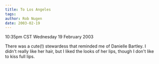 ```yaml
---
title: To Los Angeles
tags: 
author: Rob Nugen
date: 2003-02-19
---
```


<p class=date>10:35pm CST Wednesday 19 February 2003</p>

<p>There was a cute(!) stewardess that reminded me of Danielle
Bartley.  I didn't really like her hair, but I liked the looks of her
lips, though I don't like to kiss full lips.</p>
